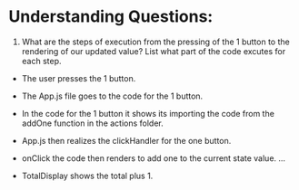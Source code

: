 # Understanding Questions:
1. What are the steps of execution from the pressing of the 1 button to the rendering of our updated value? List what part of the code excutes for each step.
* The user presses the 1 button.
* The App.js file goes to the code for the 1 button. 
* In the code for the 1 button it shows its importing the code from the addOne function in the actions folder. 
* App.js then realizes the clickHandler for the one button.
* onClick the code then renders to add one to the current state value.
...

* TotalDisplay shows the total plus 1.
